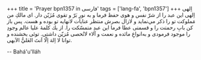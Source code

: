 +++
title = 'Prayer bpn1357 in فارسی'
tags = ['lang-fa', 'bpn1357']
+++
اِلهی اِلهی
اين عبد را از شرّ نفس و هوی حفظ فرما و به نورِ بَرّ و تقوی مُزَيّن دار. ای مالكِ من مَملوكت تو را ذكر مي‌نمايد و لازال بصرش منتظر عنايات لانهايه تو بوده و هست. پس باز كن بابِ رحمتت را و قسمتی عطا فرما اين عبدِ متمسّكت را. از يك كلمۀ عليا عالم وجودِ را موجود فرمودی و به‌انواعِ مائده و نعمت و آلاء لاتُحصی مُزيّن داشتی. توئی بخشنده و توانا لا اِلهَ اِلّا اَنتَ العَليُّ الاَبهی.

-- Bahá'u'lláh
